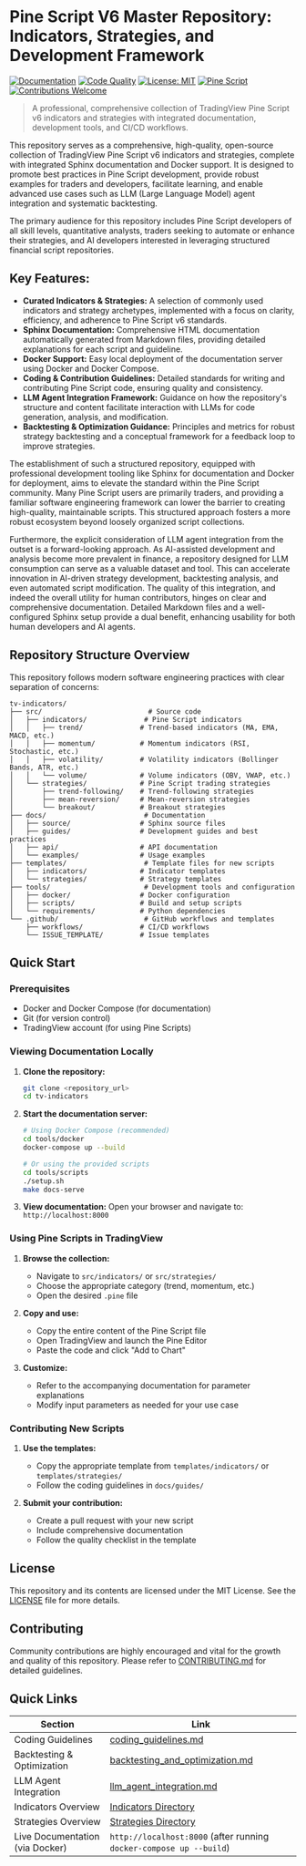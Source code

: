 # Pine Script V6 Master Repository: Indicators, Strategies, and Development Framework

[![Documentation](https://github.com/username/tv-indicators/workflows/Documentation%20Build%20and%20Deploy/badge.svg)](https://github.com/username/tv-indicators/actions)
[![Code Quality](https://github.com/username/tv-indicators/workflows/Code%20Quality%20and%20Validation/badge.svg)](https://github.com/username/tv-indicators/actions)
[![License: MIT](https://img.shields.io/badge/License-MIT-yellow.svg)](https://opensource.org/licenses/MIT)
[![Pine Script](https://img.shields.io/badge/Pine%20Script-v6-blue.svg)](https://www.tradingview.com/pine-script-docs/)
[![Contributions Welcome](https://img.shields.io/badge/contributions-welcome-brightgreen.svg)](CONTRIBUTING.md)

> A professional, comprehensive collection of TradingView Pine Script v6 indicators and strategies with integrated documentation, development tools, and CI/CD workflows.

This repository serves as a comprehensive, high-quality, open-source collection of TradingView Pine Script v6 indicators and strategies, complete with integrated Sphinx documentation and Docker support. It is designed to promote best practices in Pine Script development, provide robust examples for traders and developers, facilitate learning, and enable advanced use cases such as LLM (Large Language Model) agent integration and systematic backtesting.

The primary audience for this repository includes Pine Script developers of all skill levels, quantitative analysts, traders seeking to automate or enhance their strategies, and AI developers interested in leveraging structured financial script repositories.

## Key Features:

*   **Curated Indicators & Strategies:** A selection of commonly used indicators and strategy archetypes, implemented with a focus on clarity, efficiency, and adherence to Pine Script v6 standards.
*   **Sphinx Documentation:** Comprehensive HTML documentation automatically generated from Markdown files, providing detailed explanations for each script and guideline.
*   **Docker Support:** Easy local deployment of the documentation server using Docker and Docker Compose.
*   **Coding & Contribution Guidelines:** Detailed standards for writing and contributing Pine Script code, ensuring quality and consistency.
*   **LLM Agent Integration Framework:** Guidance on how the repository's structure and content facilitate interaction with LLMs for code generation, analysis, and modification.
*   **Backtesting & Optimization Guidance:** Principles and metrics for robust strategy backtesting and a conceptual framework for a feedback loop to improve strategies.

The establishment of such a structured repository, equipped with professional development tooling like Sphinx for documentation and Docker for deployment, aims to elevate the standard within the Pine Script community. Many Pine Script users are primarily traders, and providing a familiar software engineering framework can lower the barrier to creating high-quality, maintainable scripts. This structured approach fosters a more robust ecosystem beyond loosely organized script collections.

Furthermore, the explicit consideration of LLM agent integration from the outset is a forward-looking approach. As AI-assisted development and analysis become more prevalent in finance, a repository designed for LLM consumption can serve as a valuable dataset and tool. This can accelerate innovation in AI-driven strategy development, backtesting analysis, and even automated script modification. The quality of this integration, and indeed the overall utility for human contributors, hinges on clear and comprehensive documentation. Detailed Markdown files and a well-configured Sphinx setup provide a dual benefit, enhancing usability for both human developers and AI agents.

## Repository Structure Overview

This repository follows modern software engineering practices with clear separation of concerns:

```
tv-indicators/
├── src/                          # Source code
│   ├── indicators/              # Pine Script indicators
│   │   ├── trend/              # Trend-based indicators (MA, EMA, MACD, etc.)
│   │   ├── momentum/           # Momentum indicators (RSI, Stochastic, etc.)
│   │   ├── volatility/         # Volatility indicators (Bollinger Bands, ATR, etc.)
│   │   └── volume/             # Volume indicators (OBV, VWAP, etc.)
│   └── strategies/             # Pine Script trading strategies
│       ├── trend-following/    # Trend-following strategies
│       ├── mean-reversion/     # Mean-reversion strategies
│       └── breakout/           # Breakout strategies
├── docs/                        # Documentation
│   ├── source/                 # Sphinx source files
│   ├── guides/                 # Development guides and best practices
│   ├── api/                    # API documentation
│   └── examples/               # Usage examples
├── templates/                   # Template files for new scripts
│   ├── indicators/             # Indicator templates
│   └── strategies/             # Strategy templates
├── tools/                       # Development tools and configuration
│   ├── docker/                 # Docker configuration
│   ├── scripts/                # Build and setup scripts
│   └── requirements/           # Python dependencies
└── .github/                     # GitHub workflows and templates
    ├── workflows/              # CI/CD workflows
    └── ISSUE_TEMPLATE/         # Issue templates
```

## Quick Start

### Prerequisites
- Docker and Docker Compose (for documentation)
- Git (for version control)
- TradingView account (for using Pine Scripts)

### Viewing Documentation Locally

1. **Clone the repository:**
   ```bash
   git clone <repository_url>
   cd tv-indicators
   ```

2. **Start the documentation server:**
   ```bash
   # Using Docker Compose (recommended)
   cd tools/docker
   docker-compose up --build
   
   # Or using the provided scripts
   cd tools/scripts
   ./setup.sh
   make docs-serve
   ```

3. **View documentation:**
   Open your browser and navigate to: `http://localhost:8000`

### Using Pine Scripts in TradingView

1. **Browse the collection:**
   - Navigate to `src/indicators/` or `src/strategies/`
   - Choose the appropriate category (trend, momentum, etc.)
   - Open the desired `.pine` file

2. **Copy and use:**
   - Copy the entire content of the Pine Script file
   - Open TradingView and launch the Pine Editor
   - Paste the code and click "Add to Chart"

3. **Customize:**
   - Refer to the accompanying documentation for parameter explanations
   - Modify input parameters as needed for your use case

### Contributing New Scripts

1. **Use the templates:**
   - Copy the appropriate template from `templates/indicators/` or `templates/strategies/`
   - Follow the coding guidelines in `docs/guides/`

2. **Submit your contribution:**
   - Create a pull request with your new script
   - Include comprehensive documentation
   - Follow the quality checklist in the template

## License

This repository and its contents are licensed under the MIT License. See the [LICENSE](LICENSE) file for more details.

## Contributing

Community contributions are highly encouraged and vital for the growth and quality of this repository. Please refer to [CONTRIBUTING.md](CONTRIBUTING.md) for detailed guidelines.

## Quick Links

| Section                        | Link                                                                          |
| ------------------------------ | ----------------------------------------------------------------------------- |
| Coding Guidelines              | [coding_guidelines.md](coding_guidelines.md)                                 |
| Backtesting & Optimization     | [backtesting_and_optimization.md](backtesting_and_optimization.md)         |
| LLM Agent Integration          | [llm_agent_integration.md](llm_agent_integration.md)                         |
| Indicators Overview            | [Indicators Directory](#indicators-directory)                                 |
| Strategies Overview            | [Strategies Directory](#strategies-directory)                                 |
| Live Documentation (via Docker)| `http://localhost:8000` (after running `docker-compose up --build`)
